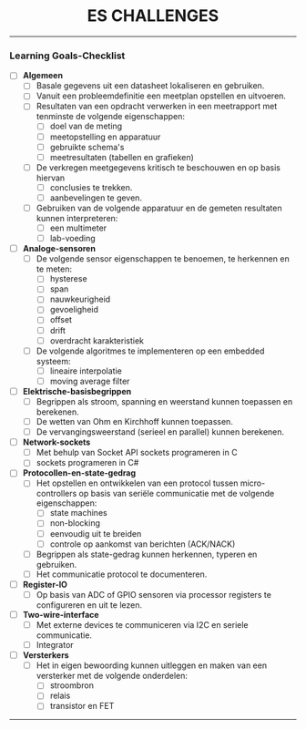 <h1 align = center>ES CHALLENGES</h1>

---

### Learning Goals-Checklist
- [ ] <strong>Algemeen</strong>
	- [ ] Basale gegevens uit een datasheet lokaliseren en gebruiken.
	- [ ] Vanuit een probleemdefinitie een meetplan opstellen en uitvoeren.
	- [ ] Resultaten van een opdracht verwerken in een meetrapport met tenminste de volgende eigenschappen:
		- [ ] doel van de meting
		- [ ] meetopstelling en apparatuur
		- [ ] gebruikte schema's
		- [ ] meetresultaten (tabellen en grafieken)
	-  [ ] De verkregen meetgegevens kritisch te beschouwen en op basis hiervan
		-  [ ] conclusies te trekken.
		-  [ ] aanbevelingen te geven.
	-  [ ] Gebruiken van de volgende apparatuur en de gemeten resultaten kunnen interpreteren:
		-  [ ] een multimeter
		-  [ ] lab-voeding
- [ ] <strong>Analoge-sensoren</strong>
	- [ ] De volgende sensor eigenschappen te benoemen, te herkennen en te meten:
		- [ ] hysterese
		- [ ] span
		- [ ] nauwkeurigheid
		- [ ] gevoeligheid
		- [ ] offset
		- [ ] drift
		- [ ] overdracht karakteristiek
	- [ ] De volgende algoritmes te implementeren op een embedded systeem:
		- [ ] lineaire interpolatie
		- [ ] moving average filter
- [ ] <strong>Elektrische-basisbegrippen</strong>
	- [ ] Begrippen als stroom, spanning en weerstand kunnen toepassen en berekenen.
	- [ ] De wetten van Ohm en Kirchhoff kunnen toepassen.
	- [ ] De vervangingsweerstand (serieel en parallel) kunnen berekenen.
- [ ] <strong>Network-sockets</strong>
	- [ ] Met behulp van Socket API sockets programeren in C
	- [ ] sockets programeren in C#
- [ ] <strong>Protocollen-en-state-gedrag</strong>
	- [ ] Het opstellen en ontwikkelen van een protocol tussen micro-controllers op basis van seriële communicatie met de volgende eigenschappen:
		- [ ] state machines
		- [ ] non-blocking
		- [ ] eenvoudig uit te breiden
		- [ ] controle op aankomst van berichten (ACK/NACK)
	- [ ] Begrippen als state-gedrag kunnen herkennen, typeren en gebruiken.
	- [ ] Het communicatie protocol te documenteren.
- [ ] <strong>Register-IO</strong>
	- [ ] Op basis van ADC of GPIO sensoren via processor registers te configureren en uit te lezen.
- [ ] <strong>Two-wire-interface</strong>
	- [ ] Met externe devices te communiceren via I2C en seriele communicatie.
	- [ ] Integrator
- [ ] <strong>Versterkers</strong>
	- [ ] Het in eigen bewoording kunnen uitleggen en maken van een versterker met de volgende onderdelen:
		- [ ] stroombron
		- [ ] relais
		- [ ] transistor en FET

---
